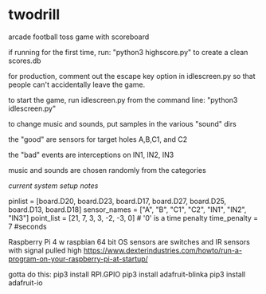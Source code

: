 # twodrill
arcade football toss game with scoreboard

if running for the first time, run: 
"python3 highscore.py"
 to create a clean scores.db

for production, comment out the escape key option in idlescreen.py
so that people can't accidentally leave the game.

to start the game, run idlescreen.py from the command line:
"python3 idlescreen.py"

to change music and sounds, put samples in the various "sound" dirs

the "good" are sensors for target holes A,B,C1, and C2

the "bad" events are interceptions on IN1, IN2, IN3

music and sounds are chosen randomly from the categories

*current system setup notes*

pinlist = [board.D20, board.D23, board.D17, board.D27, board.D25, board.D13, board.D18]
sensor_names = ["A", "B", "C1", "C2", "IN1", "IN2", "IN3"]
point_list = [21, 7, 3, 3, -2, -3, 0]   # '0' is a time penalty
time_penalty = 7  #seconds

Raspberry Pi 4 w raspbian 64 bit OS
sensors are switches and IR sensors with signal pulled high
https://www.dexterindustries.com/howto/run-a-program-on-your-raspberry-pi-at-startup/

gotta do  this:
pip3 install RPI.GPIO
pip3 install adafruit-blinka
pip3 install adafruit-io
